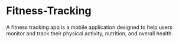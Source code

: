 # Fitness-Tracking
A fitness tracking app is a mobile application designed to help users monitor and track their physical activity, nutrition, and overall health. 
